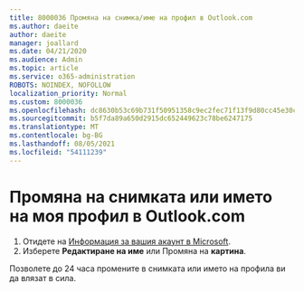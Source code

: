 ```yaml
---
title: 8000036 Промяна на снимка/име на профил в Outlook.com
ms.author: daeite
author: daeite
manager: joallard
ms.date: 04/21/2020
ms.audience: Admin
ms.topic: article
ms.service: o365-administration
ROBOTS: NOINDEX, NOFOLLOW
localization_priority: Normal
ms.custom: 8000036
ms.openlocfilehash: dc8630b53c69b731f50951358c9ec2fec71f13f9d80cc45e30c5741c2a10de56
ms.sourcegitcommit: b5f7da89a650d2915dc652449623c78be6247175
ms.translationtype: MT
ms.contentlocale: bg-BG
ms.lasthandoff: 08/05/2021
ms.locfileid: "54111239"
---
```

# <a name="change-my-profile-picture-or-name-in-outlookcom"></a>Промяна на снимката или името на моя профил в Outlook.com

1. Отидете на [Информация за вашия акаунт в Microsoft](https://go.microsoft.com/fwlink/p/?linkid=860841).
1. Изберете **Редактиране на име** или Промяна на **картина**.

Позволете до 24 часа промените в снимката или името на профила ви да влязат в сила.
